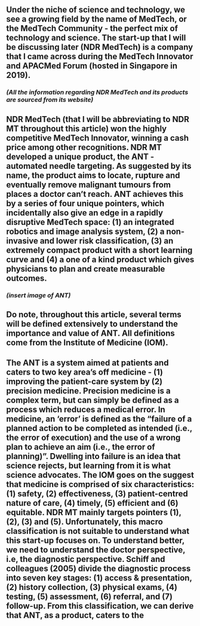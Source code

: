 ## Under the niche of science and technology, we see a growing field by the name of MedTech, or the MedTech Community - the perfect mix of technology and science. The start-up that I will be discussing later (**NDR MedTech**) is a company that I came across during the MedTech Innovator and **APACMed Forum** (hosted in Singapore in 2019).
### _(All the information regarding NDR MedTech and its products are sourced from its website)_
## NDR MedTech (that I will be abbreviating to NDR MT throughout this article) won the highly competitive MedTech Innovator, winning a cash price among other recognitions. NDR MT developed a unique product, the **ANT** - automated needle targeting. As suggested by its name, the product aims to locate, rupture and eventually remove malignant tumours from places a doctor can’t reach. ANT achieves this by a series of four unique pointers, which incidentally also give an edge in a rapidly disruptive MedTech space: (1) an integrated robotics and image analysis system, (2) a non-invasive and lower risk classification, (3) an extremely compact product with a short learning curve and (4) a one of a kind product which gives physicians to plan and create measurable outcomes.
### _(insert image of ANT)_
## Do note, throughout this article, several terms will be defined extensively to understand the importance and value of ANT. All definitions come from the Institute of Medicine (IOM).
## The ANT is a system aimed at patients and caters to two key area’s off medicine - (1) improving the patient-care system by (2) **precision medicine**. Precision medicine is a complex term, but can simply be defined as a process which reduces a medical error. In medicine, an ‘error’ is defined as the “failure of a planned action to be completed as intended (i.e., the error of execution) and the use of a wrong plan to achieve an aim (i.e., the error of planning)”.  Dwelling into failure is an idea that science rejects, but learning from it is what science advocates. The IOM goes on the suggest that medicine is comprised of six characteristics: (1) safety, (2) effectiveness, (3) patient-centred nature of care, (4) timely, (5) efficient and (6) equitable. NDR MT mainly targets pointers (1), (2), (3) and (5). Unfortunately, this macro classification is not suitable to understand what this start-up focuses on. To understand better, we need to understand the doctor perspective, i.e, the diagnostic perspective. Schiff and colleagues (2005) divide the diagnostic process into seven key stages: (1) access & presentation, (2) history collection, (3) physical exams, (4) testing, (5) assessment, (6) referral, and (7) follow-up. From this classification, we can derive that ANT, as a product, caters to the
